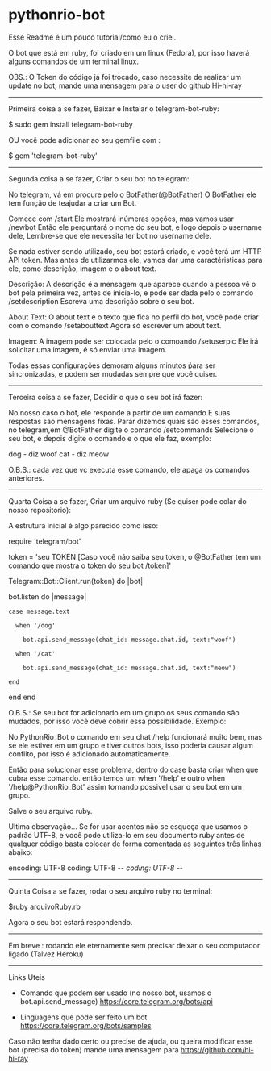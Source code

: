 # pythonrio-bot
Esse Readme é um pouco tutorial/como eu o criei.

O bot que está em ruby, foi criado em um linux (Fedora), por isso haverá alguns comandos de um terminal linux.

OBS.: O Token do código já foi trocado, caso necessite de realizar um update no bot, mande uma mensagem para o user do github Hi-hi-ray

------------------------------------------------------------------------------------------------------------------------------
Primeira coisa a se fazer, Baixar e Instalar o telegram-bot-ruby:

$ sudo gem install telegram-bot-ruby

OU você pode adicionar ao seu gemfile com : 

$ gem 'telegram-bot-ruby'

------------------------------------------------------------------------------------------------------------------------------
Segunda coisa a se fazer, Criar o seu bot no telegram:

No telegram, vá em procure pelo o BotFather(@BotFather)
O BotFather ele tem função de teajudar a criar um Bot.

Comece com /start
Ele mostrará inúmeras opções, mas vamos usar /newbot
Então ele perguntará o nome do seu bot, e logo depois o username dele, Lembre-se que ele necessita ter bot no username dele.

Se nada estiver sendo utilizado, seu bot estará criado, e você terá um HTTP API token.
Mas antes de utilizarmos ele, vamos dar uma caractéristicas para ele, como descrição, imagem e o about text.

Descrição:
A descrição é a mensagem que aparece quando a pessoa vê o bot pela primeira vez, antes de inicia-lo, e pode ser dada pelo o comando /setdescription
Escreva uma descrição sobre o seu bot.

About Text:
O about text é o texto que fica no perfil do bot, você pode criar com o comando /setabouttext
Agora só escrever um about text.

Imagem:
A imagem pode ser colocada pelo o comoando /setuserpic
Ele irá solicitar uma imagem, é só enviar uma imagem. 

Todas essas configurações demoram alguns minutos ṕara ser sincronizadas, e podem ser mudadas sempre que você quiser.

------------------------------------------------------------------------------------------------------------------------------
Terceira coisa a se fazer, Decidir o que o seu bot irá fazer:

No nosso caso o bot, ele responde a partir de um comando.E suas respostas são mensagens fixas.
Parar dizemos quais são esses comandos, no telegram,em @BotFather digite o comando /setcommands
Selecione o seu bot, e depois digite o comando e o que ele faz, exemplo:

dog - diz woof
cat - diz meow

O.B.S.: cada vez que vc executa esse comando, ele apaga os comandos anteriores.

------------------------------------------------------------------------------------------------------------------------------
Quarta Coisa a se fazer, Criar um arquivo ruby (Se quiser pode colar do nosso repositorio):

A estrutura inicial é algo parecido como isso:

require 'telegram/bot'

token = 'seu TOKEN [Caso você não saiba seu token, o @BotFather tem um comando que mostra o token do seu bot /token]'

Telegram::Bot::Client.run(token) do |bot|

  bot.listen do |message|

    case message.text

      when '/dog'

        bot.api.send_message(chat_id: message.chat.id, text:"woof")

      when '/cat'

        bot.api.send_message(chat_id: message.chat.id, text:"meow")

    end
  end
end  

O.B.S.: Se seu bot for adicionado em um grupo os seus comando são mudados, por isso você deve cobrir essa possibilidade. 
Exemplo:

No PythonRio_Bot o comando em seu chat /help funcionará muito bem, mas se ele estiver em um grupo e tiver outros bots, isso poderia causar algum conflito, por isso é adicionado automaticamente.

Então para solucionar esse problema, dentro do case basta criar when que cubra esse comando.
 então temos um 
 when '/help'
 e outro 
 when '/help@PythonRio_Bot'
 assim tornando possivel usar o seu bot em um grupo.

Salve o seu arquivo ruby.

Ultima observação... Se for usar acentos não se esqueça que usamos o padrão UTF-8, e você pode utiliza-lo em seu documento ruby antes de qualquer código basta colocar de forma comentada as seguintes três linhas abaixo:

 encoding: UTF-8
 coding: UTF-8
 -*- coding: UTF-8 -*-

------------------------------------------------------------------------------------------------------------------------------
Quinta Coisa a se fazer, rodar o seu arquivo ruby no terminal:

$ruby arquivoRuby.rb

Agora o seu bot estará respondendo.

------------------------------------------------------------------------------------------------------------------------------
Em breve : rodando ele eternamente sem precisar deixar o seu computador ligado (Talvez Heroku)

------------------------------------------------------------------------------------------------------------------------------
Links Uteis

+ Comando que podem ser usado (no nosso bot, usamos o bot.api.send_message)
https://core.telegram.org/bots/api

+ Linguagens que pode ser feito um bot
https://core.telegram.org/bots/samples

Caso não tenha dado certo ou precise de ajuda, ou queira modificar esse bot (precisa do token) mande uma mensagem para https://github.com/hi-hi-ray

